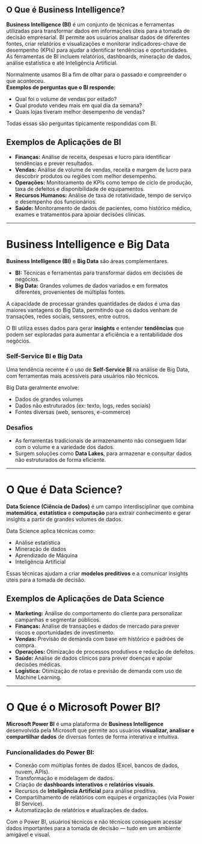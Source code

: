 ## O Que é Business Intelligence?

**Business Intelligence (BI)** é um conjunto de técnicas e ferramentas utilizadas para transformar dados em informações úteis para a tomada de decisão empresarial. BI permite aos usuários analisar dados de diferentes fontes, criar relatórios e visualizações e monitorar indicadores-chave de desempenho (KPIs) para ajudar a identificar tendências e oportunidades. As ferramentas de BI incluem relatórios, dashboards, mineração de dados, análise estatística e até Inteligência Artificial.

Normalmente usamos BI a fim de olhar para o passado e compreender o que aconteceu.  
**Exemplos de perguntas que o BI responde:**

- Qual foi o volume de vendas por estado?
- Qual produto vendeu mais em qual dia da semana?
- Quais lojas tiveram melhor desempenho de vendas?

Todas essas são perguntas tipicamente respondidas com BI.

## Exemplos de Aplicações de BI

- **Finanças:** Análise de receita, despesas e lucro para identificar tendências e prever resultados.  
- **Vendas:** Análise de volume de vendas, receita e margem de lucro para descobrir produtos ou regiões com melhor desempenho.  
- **Operações:** Monitoramento de KPIs como tempo de ciclo de produção, taxa de defeitos e disponibilidade de equipamentos.  
- **Recursos Humanos:** Análise de taxa de rotatividade, tempo de serviço e desempenho dos funcionários.  
- **Saúde:** Monitoramento de dados de pacientes, como histórico médico, exames e tratamentos para apoiar decisões clínicas.

---

# Business Intelligence e Big Data

**Business Intelligence (BI)** e **Big Data** são áreas complementares.

- **BI:** Técnicas e ferramentas para transformar dados em decisões de negócios.
- **Big Data:** Grandes volumes de dados variados e em formatos diferentes, provenientes de múltiplas fontes.

A capacidade de processar grandes quantidades de dados é uma das maiores vantagens do Big Data, permitindo que os dados venham de transações, redes sociais, sensores, entre outros.

O BI utiliza esses dados para gerar **insights** e entender **tendências** que podem ser exploradas para aumentar a eficiência e a rentabilidade dos negócios.

### Self-Service BI e Big Data

Uma tendência recente é o uso de **Self-Service BI** na análise de Big Data, com ferramentas mais acessíveis para usuários não técnicos.

Big Data geralmente envolve:
- Dados de grandes volumes
- Dados não estruturados (ex: texto, logs, redes sociais)
- Fontes diversas (web, sensores, e-commerce)

### Desafios

- As ferramentas tradicionais de armazenamento não conseguem lidar com o volume e a variedade dos dados.
- Surgem soluções como **Data Lakes**, para armazenar e consultar dados não estruturados de forma eficiente.

---

# O Que é Data Science?

**Data Science (Ciência de Dados)** é um campo interdisciplinar que combina **matemática**, **estatística** e **computação** para extrair conhecimento e gerar insights a partir de grandes volumes de dados.

Data Science aplica técnicas como:
- Análise estatística
- Mineração de dados
- Aprendizado de Máquina
- Inteligência Artificial

Essas técnicas ajudam a criar **modelos preditivos** e a comunicar insights úteis para a tomada de decisão.

## Exemplos de Aplicações de Data Science

- **Marketing:** Análise do comportamento do cliente para personalizar campanhas e segmentar públicos.  
- **Finanças:** Análise de transações e dados de mercado para prever riscos e oportunidades de investimento.  
- **Vendas:** Previsão de demanda com base em histórico e padrões de compra.  
- **Operações:** Otimização de processos produtivos e redução de defeitos.  
- **Saúde:** Análise de dados clínicos para prever doenças e apoiar decisões médicas.  
- **Logística:** Otimização de rotas e previsão de demanda com uso de Machine Learning.

---

# O Que é o Microsoft Power BI?

**Microsoft Power BI** é uma plataforma de **Business Intelligence** desenvolvida pela Microsoft que permite aos usuários **visualizar, analisar e compartilhar dados** de diversas fontes de forma interativa e intuitiva.

### Funcionalidades do Power BI:

- Conexão com múltiplas fontes de dados (Excel, bancos de dados, nuvem, APIs).
- Transformação e modelagem de dados.
- Criação de **dashboards interativos** e **relatórios visuais**.
- Recursos de **Inteligência Artificial** para análise preditiva.
- Compartilhamento de relatórios com equipes e organizações (via Power BI Service).
- Automatização de relatórios e atualizações de dados.

Com o Power BI, usuários técnicos e não técnicos conseguem acessar dados importantes para a tomada de decisão — tudo em um ambiente amigável e visual.

